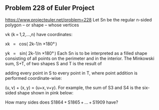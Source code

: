 ## Problem 228 of Euler Project 
https://www.projecteuler.net/problem=228
Let Sn be the regular n-sided polygon – or shape – whose vertices 

vk (k = 1,2,…,n) have coordinates:

xk   =  
        cos( 2k-1/n ×180° )

yk   =  
        sin( 2k-1/n ×180° )
Each Sn is to be interpreted as a filled shape consisting of all points on the perimeter and in the interior.
The Minkowski sum, S+T, of two shapes S and T is the result of 

adding every point in S to every point in T, where point addition is performed coordinate-wise: 

(u, v) + (x, y) = (u+x, v+y).
For example, the sum of S3 and S4 is the six-sided shape shown in pink below:


How many sides does S1864 + S1865 + … + S1909 have?